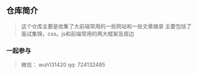 ## 仓库简介
> 这个仓库主要是收集了大前端常用的一些网站和一些文章摘录
> 主要包括了面试集锦，css。js和前端常用的两大框架及周边

### 一起参与

> 微信： wuh131420
> qq: 724132485
